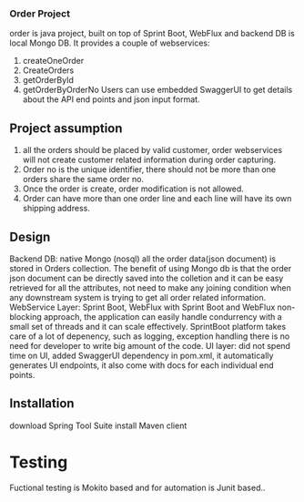 ### Order Project
order is java project, built on top of Sprint Boot, WebFlux and backend DB is local Mongo DB.
It provides a couple of webservices:
1. createOneOrder
2. CreateOrders
3. getOrderById
4. getOrderByOrderNo
Users can use embedded SwaggerUI to get details about the API end points and json input format.
## Project assumption
   1. all the orders should be placed by valid customer, order webservices will not create customer related information during order capturing.
   2. Order no is the unique identifier, there should not be more than one orders share the same order no.
   3. Once the order is create, order modification is not allowed.
   4. Order can have more than one order line and each line will have its own shipping address.
## Design
  Backend DB: native Mongo (nosql)
     all the order data(json document) is stored in Orders collection. The benefit of using Mongo db is that the order json document can be directly saved into the colletion and it can be easy retrieved for all the attributes, not need to make any joining condition when any downstream system is trying to get all order related information.
  WebService Layer: Sprint Boot, WebFlux
    with Sprint Boot and WebFlux non-blocking approach, the application can easily handle condurrency with a small set of threads and it can scale effectively. SprintBoot platform takes care of a lot of depenency, such as logging, exception handling there is no need for developer to write big amount of the code.
  UI layer: did not spend time on UI, added SwaggerUI dependency in pom.xml, it automatically generates UI endpoints, it also come with docs for each individual end points. 
## Installation
   download Spring Tool Suite
   install Maven client
#  Testing
   Fuctional testing is Mokito based and for automation is Junit based..
##
   
   
